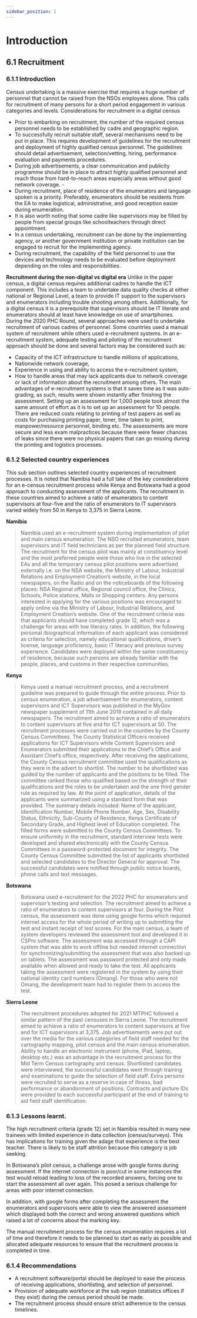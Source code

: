 ```yaml
---
sidebar_position: 1
---
```


# Introduction
## 6.1 Recruitment
### 6.1.1 Introduction 
Census undertaking is a massive exercise that requires a huge number of personnel that cannot be raised from the NSOs employees alone. This calls for recruitment of many persons   for a short period engagement in various categories and levels. 
Considerations for recruitment in a digital census
-	Prior to embarking on recruitment, the number of the required census personnel needs to be established by cadre and geographic region. 
-	To successfully recruit suitable staff, several mechanisms need to be put in place. This requires development of guidelines for the recruitment and deployment of highly qualified census personnel. The guidelines should detail advertisement, selection/vetting, hiring, performance evaluation and payments procedures. 
-	During job advertisements, a clear communication and publicity programme should be in place to attract highly qualified personnel and reach those from hard-to-reach areas especially areas without good network coverage. -
-	During recruitment, place of residence of the enumerators and language spoken is a priority. Preferably, enumerators should be residents from the EA to make logistical, administrative, and good reception easier during enumeration. 
-	It is also worth noting that some cadre like supervisors may be filled by people from special groups like schoolteachers through direct appointment. 
-	In a census undertaking, recruitment can be done by the implementing agency, or another government institution or private institution can be engaged to recruit for the implementing agency.
-	During recruitment, the capability of the field personnel to use the devices and technology needs to be evaluated before deployment depending on the roles and responsibilities. 

**Recruitment during the non-digital vs digital era**
Unlike in the paper census, a digital census requires additional cadres to handle the ICT component. This includes a team to undertake data quality checks at either national or Regional Level, a team to provide IT support to the supervisors and enumerators including trouble shooting among others. Additionally, for a digital census it is a prerequisite that supervisors should be IT literate and enumerators should at least have knowledge on use of smartphones.  
During the 2020 PHC Round, several approaches were used to undertake recruitment of various cadres of personnel. Some countries used a manual system of recruitment while others used e-recruitment systems. In an e-recruitment system, adequate testing and piloting of the recruitment approach should be done and several factors may be considered such as: 
-	Capacity of the ICT infrastructure to handle millions of applications, 
-	Nationwide network coverage, 
-	Experience in using and ability to access the e-recruitment system, 
-	How to handle areas that may lack applicants due to network coverage or lack of information about the recruitment among others. 
The main advantages of e-recruitment systems is that it saves time as it was auto-grading, as such, results were shown instantly after finishing the assessment. Setting up an assessment for 1,000 people took almost the same amount of effort as it is to set up an assessment for 10 people. There are reduced costs relating to printing of test papers as well as costs for purchasing printing paper, toner, time taken to print, manpower/resource personnel, binding etc. The assessments are more secure and less exam malpractices  because there were fewer chances of leaks since there were no physical papers that can go missing during the printing and logistics processes.

### 6.1.2 Selected country experiences
This sub section outlines selected country experiences of recruitment processes.
It is noted that Namibia had a full take of the key considerations for an e-census recruitment process while Kenya and Botswana had a good approach to conducting assessment of the applicants. The recruitment in these countries aimed to achieve a ratio of enumerators to content supervisors at four-five and the ratio of enumerators to IT supervisors varied widely from 50 in Kenya to 3,375 in Sierra Leone.

**Namibia**
>Namibia used an e-recruitment system during implementation of pilot and main census enumeration. The NSO recruited enumerators, team supervisors and IT field technicians as per the planned field structure. The recruitment for the census pilot was mainly at constituency level and the most preferred people were those who live in the selected EAs and all the temporary census pilot positions were advertised externally i.e. on the NSA website, the Ministry of Labour, Industrial Relations and Employment Creation’s website, in the local newspapers, on the Radio and on the noticeboards of the following places:  NSA Regional office, Regional council office, the Clinics, Schools, Police stations, Malls or Shopping centers. Any persons interested in applying for the various positions was encouraged to apply online via the Ministry of Labour, Industrial Relations, and Employment Creation’s website. 
>One of the recruitment criteria was that applicants should have completed grade 12, which was a challenge for areas with low literacy rates. In addition, the following personal /biographical information of each applicant was considered as criteria for selection, namely educational qualifications, driver’s license, language proficiency, basic IT literacy and previous survey experience. Candidates were deployed within the same constituency of residence, because such persons are already familiar with the people, places, and customs in their respective communities.

**Kenya**
>Kenya used a manual recruitment process, and a recruitment guideline was prepared to guide through the entire process. Prior to census enumeration, a job advertisement for enumerators, content supervisors and ICT Supervisors was published in the MyGov newspaper supplement of 11th June 2019 contained in all daily newspapers. The recruitment aimed to achieve a ratio of enumerators to content supervisors at five and for ICT supervisors at 50. 
>The recruitment processes were carried out in the counties by the County Census Committees. The County Statistical Officers received applications for ICT Supervisors while Content Supervisors and Enumerators submitted their applications to the Chief’s Office and Assistant Chief’s office, respectively. After receiving the applications, the County Census recruitment committee used the qualifications as they were in the advert to shortlist. The number to be shortlisted was guided by the number of applicants and the positions to be filled. The committee ranked those who qualified based on the strength of their qualifications and the roles to be undertaken and the one third gender rule as required by law. At the point of application, details of the applicants were summarized using a standard form that was provided. The summary details included: Name of the applicant, Identification Number, Mobile Phone Number, Age, Sex, Disability Status, Ethnicity, Sub-County of Residence, Kenya Certificate of Secondary Grade, and Highest level of Education completed. The filled forms were submitted to the County Census Committees. 
>To ensure uniformity in the recruitment, standard interview tests were developed and shared electronically with the County Census Committees in a password-protected document for integrity. The County Census Committee submitted the list of applicants shortlisted and selected candidates to the Director General for approval. The successful candidates were notified through public notice boards, phone calls and text messages.

**Botswana**
>Botswana used e-recruitment for the 2022 PHC for enumerators and supervisor’s testing and selection. The recruitment aimed to achieve a ratio of enumerators to content supervisors at four. During the Pilot census, the assessment was done using google forms which required internet access for the whole period of writing up to submitting the test and instant receipt of test scores. 
>For the main census, a team of system developers reviewed the assessment tool and developed it in CSPro software. The assessment was accessed through a CAPI system that was able to work offline but needed internet connection for synchronizing/submitting the assessment that was also backed up on tablets. The assessment was password protected and only made available when allowed and ready to take the test. All applicants taking the assessment were registered in the system by using their national identity card numbers (Omang). For those who were not Omang, the development team had to register them to access the test.

**Sierra Leone**
>The recruitment procedures adopted for 2021 MTPHC followed a similar pattern of the past censuses in Sierra Leone. The recruitment aimed to achieve a ratio of enumerators to content supervisors at five and for ICT supervisors at 3,375.  Job advertisements were put out over the media for the various categories of field staff needed for the cartography mapping, pilot census and the main census enumeration. Ability to handle an electronic instrument (phone, iPad, laptop, desktop etc.) was an advantage in the recruitment process for the Mid Term Census cartography and census. Shortlisted candidates were interviewed, the successful candidates went through training and examinations to guide the selection of field staff. Extra persons were recruited to serve as a reserve in case of illness, bad performance or abandonment of positions. Contracts and picture IDs were provided to each successful participant at the end of training to aid field staff identification.  
>
### 6.1.3 Lessons learnt.
The high recruitment criteria (grade 12) set in Namibia resulted in many new trainees with limited experience in data collection (census/surveys). This has implications for training given the adage that experience is the best teacher. There is likely to be staff attrition because this category is job seeking.

In Botswana’s pilot census, a challenge arose with google forms during assessment. If the internet connection is poor/cut in some instances the test would reload leading to loss of the recorded answers, forcing one to start the assessment all over again. This posed a serious challenge for areas with poor internet connection. 

In addition, with google forms after completing the assessment the enumerators and supervisors were able to view the answered assessment which displayed both the correct and wrong answered questions which raised a lot of concerns about the marking key.

The manual recruitment process for the census enumeration requires a lot of time and therefore it needs to be planned to start as early as possible and allocated adequate resources to ensure that the recruitment process is completed in time.

### 6.1.4 Recommendations
-	A recruitment software/portal should be deployed to ease the process of receiving applications, shortlisting, and selection of personnel.
-	Provision of adequate workforce at the sub region (statistics offices if they exist) during the census period should be made.
-	The recruitment process should ensure strict adherence to the census timelines.
